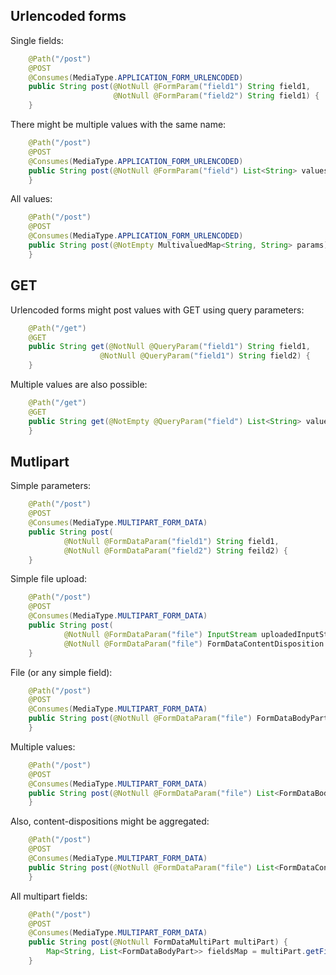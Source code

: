 
## Urlencoded forms

Single fields:

```java
    @Path("/post")
    @POST
    @Consumes(MediaType.APPLICATION_FORM_URLENCODED)
    public String post(@NotNull @FormParam("field1") String field1,
                       @NotNull @FormParam("field2") String field1) {
    }
```

There might be multiple values with the same name:

```java
    @Path("/post")
    @POST
    @Consumes(MediaType.APPLICATION_FORM_URLENCODED)
    public String post(@NotNull @FormParam("field") List<String> values) {
    }
```

All values:

```java
    @Path("/post")
    @POST
    @Consumes(MediaType.APPLICATION_FORM_URLENCODED)
    public String post(@NotEmpty MultivaluedMap<String, String> params) {
    }
```

## GET

Urlencoded forms might post values with GET using query parameters:

```java
    @Path("/get")
    @GET
    public String get(@NotNull @QueryParam("field1") String field1,
                    @NotNull @QueryParam("field1") String field2) {
    }
```

Multiple values are also possible:

```java
    @Path("/get")
    @GET
    public String get(@NotEmpty @QueryParam("field") List<String> values) {
    }
```

## Mutlipart

Simple parameters:

```java
    @Path("/post")
    @POST
    @Consumes(MediaType.MULTIPART_FORM_DATA)
    public String post(
            @NotNull @FormDataParam("field1") String field1,
            @NotNull @FormDataParam("field2") String feild2) {
    }
```

Simple file upload:

```java
    @Path("/post")
    @POST
    @Consumes(MediaType.MULTIPART_FORM_DATA)
    public String post(
            @NotNull @FormDataParam("file") InputStream uploadedInputStream,
            @NotNull @FormDataParam("file") FormDataContentDisposition fileDetail) {
    }
```

File (or any simple field):

```java
    @Path("/post")
    @POST
    @Consumes(MediaType.MULTIPART_FORM_DATA)
    public String post(@NotNull @FormDataParam("file") FormDataBodyPart file) {
    }
```

Multiple values:

```java
    @Path("/post")
    @POST
    @Consumes(MediaType.MULTIPART_FORM_DATA)
    public String post(@NotNull @FormDataParam("file") List<FormDataBodyPart> files) {
    }
```

Also, content-dispositions might be aggregated:

```java
    @Path("/post")
    @POST
    @Consumes(MediaType.MULTIPART_FORM_DATA)
    public String post(@NotNull @FormDataParam("file") List<FormDataContentDisposition> files) {
    }
```

All multipart fields:

```java
    @Path("/post")
    @POST
    @Consumes(MediaType.MULTIPART_FORM_DATA)
    public String post(@NotNull FormDataMultiPart multiPart) {
        Map<String, List<FormDataBodyPart>> fieldsMap = multiPart.getFields();
    }
```